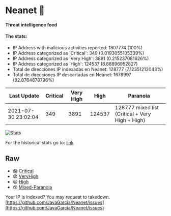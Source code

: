 # Neanet :hocho:
#### Threat intelligence feed
#### The stats:

- IP Address with malicious activities reported: 1807774 (100%)
- IP Address categorized as 'Critical':  349 (0.0193055105339%)
- IP Address categorized as 'Very High':  3891 (0.215237081626%)
- IP Address categorized as 'High':  124537 (6.88896952827)
- Total de direcciones IP indexadas en Neanet:  128777 (7.12351212043%)
- Total de direcciones IP descartadas en Neanet:  1678997 (92.8764878796%)

| Last Update | Critical | Very High | High | Paranoia |
| --- | --- | --- | --- | --- |
| 2021-07-30 23:02:04 | 349 | 3891 | 124537 | 128777 mixed list (Critical + Very High + High)|

![Stats](https://docs.google.com/spreadsheets/d/e/2PACX-1vSnaNMIXVabIpDJjufMlzH7poXnshF3mgd8Is1g9ytUEzVsP5my4Trn8f-xkoLLQ38xpL3HtmUexLo6/pubchart?oid=501124687&format=image)

For the historical stats go to: [link](/stats.csv)
## Raw
- :scream: [Critical](https://raw.githubusercontent.com/JavaGarcia/Neanet/master/blacklists/neanet_critical.txt)
- :fearful: [VeryHigh](https://raw.githubusercontent.com/JavaGarcia/Neanet/master/blacklists/neanet_veryHigh.txtt)
- :frowning: [High](https://raw.githubusercontent.com/JavaGarcia/Neanet/master/blacklists/neanet_high.txt)
- :dizzy_face: [Mixed-Paranoia](https://raw.githubusercontent.com/JavaGarcia/Neanet/master/blacklists/neanet_all.txt)


Your IP is indexed? You may request to takedown. [https://github.com/JavaGarcia/Neanet/issues](https://github.com/JavaGarcia/Neanet/issues)































































































































































































































































































































































































































































































































































































































































































































































































































































































































































































































































































































































































































































































































































































































































































































































































































































































































































































































































































































































































































































































































































































































































































































































































































































































































































































































































































































































































































































































































































































































































































































































































































































































































































































































































































































































































































































































































































































































































































































































































































































































































































































































































































































































































































































































































































































































































































































































































































































































































































































































































































































































































































































































































































































































































































































































































































































































































































































































































































































































































































































































































































































































































































































































































































































































































































































































































































































































































































































































































































































































































































































































































































































































































































































































































































































































































































































































































































































































































































































































































































































































